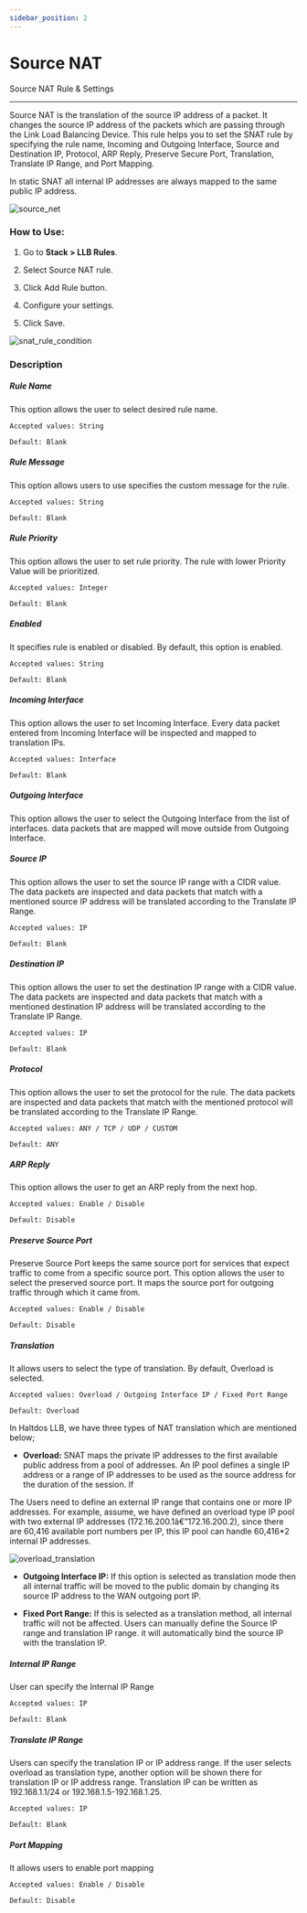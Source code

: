 ```yaml
---
sidebar_position: 2
---
```


# Source NAT

Source NAT Rule & Settings

---

Source NAT is the translation of the source IP address of a packet. It changes the source IP address of the packets which are passing through the Link Load Balancing Device. This rule helps you to set the SNAT rule by specifying the rule name, Incoming and Outgoing Interface, Source and Destination IP, Protocol, ARP Reply, Preserve Secure Port, Translation, Translate IP Range, and Port Mapping.

In static SNAT all internal IP addresses are always mapped to the same public IP address.

![source_net](/img/llb/v7/docs/snat.png)

### **How to Use:**

1. Go to **Stack > LLB Rules**.

2. Select Source NAT rule.

3. Click Add Rule button.

4. Configure your settings.

5. Click Save.


![snat_rule_condition](/img/llb/v7/docs/llb12.png)

### Description

##### **Rule Name**

This option allows the user to select desired rule name.

    Accepted values: String

    Default: Blank 

##### **Rule Message**

This option allows users to use specifies the custom message for the rule.

    Accepted values: String

    Default: Blank 

##### **Rule Priority**

This option allows the user to set rule priority. The rule with lower Priority Value will be prioritized.

    Accepted values: Integer

    Default: Blank 

##### **Enabled**

It specifies rule is enabled or disabled. By default, this option is enabled.

    Accepted values: String

    Default: Blank 

##### **Incoming Interface**

This option allows the user to set Incoming Interface. Every data packet entered from Incoming Interface will be inspected and mapped to translation IPs.

    Accepted values: Interface

    Default: Blank 

##### **Outgoing Interface**

This option allows the user to select the Outgoing Interface from the list of interfaces. data packets that are mapped will move outside from Outgoing Interface.

##### **Source IP**

This option allows the user to set the source IP range with a CIDR value. The data packets are inspected and data packets that match with a mentioned source IP address will be translated according to the Translate IP Range.

    Accepted values: IP

    Default: Blank 

##### **Destination IP**

This option allows the user to set the destination IP range with a CIDR value. The data packets are inspected and data packets that match with a mentioned destination IP address will be translated according to the Translate IP Range.

    Accepted values: IP

    Default: Blank 

##### **Protocol**

This option allows the user to set the protocol for the rule. The data packets are inspected and data packets that match with the mentioned protocol will be translated according to the Translate IP Range.

    Accepted values: ANY / TCP / UDP / CUSTOM

    Default: ANY 

##### **ARP Reply**

This option allows the user to get an ARP reply from the next hop.

    Accepted values: Enable / Disable

    Default: Disable 

##### **Preserve Source Port**

Preserve Source Port keeps the same source port for services that expect traffic to come from a specific source port. This option allows the user to select the preserved source port. It maps the source port for outgoing traffic through which it came from.

    Accepted values: Enable / Disable

    Default: Disable 

##### **Translation**

It allows users to select the type of translation. By default, Overload is selected.

    Accepted values: Overload / Outgoing Interface IP / Fixed Port Range

    Default: Overload 

In Haltdos LLB, we have three types of NAT translation which are mentioned below;

 - **Overload:** SNAT maps the private IP addresses to the first available public address from a pool of addresses. An IP pool defines a single IP address or a range of IP addresses to be used as the source address for the duration of the session. If 

The Users need to define an external IP range that contains one or more IP addresses. For example, assume, we have defined an overload type IP pool with two external IP addresses (172.16.200.1â€”172.16.200.2), since there are 60,416 available port numbers per IP, this IP pool can handle 60,416*2 internal IP addresses.

![overload_translation](/img/llb/v7/docs/llb13.png)

 - **Outgoing Interface IP:** If this option is selected as translation mode then all internal traffic will be moved to the public domain by changing its source IP address to the WAN outgoing port IP.

 - **Fixed Port Range:** If this is selected as a translation method, all internal traffic will not be affected. Users can manually define the Source IP range and translation IP range. it will automatically bind the source IP with the translation IP.

##### **Internal IP Range**

User can specify the Internal IP Range 

    Accepted values: IP

    Default: Blank 

##### **Translate IP Range**

Users can specify the translation IP or IP address range. If the user selects overload as translation type, another option will be shown there for translation IP or IP address range. Translation IP can be written as 192.168.1.1/24 or 192.168.1.5-192.168.1.25.

    Accepted values: IP

    Default: Blank 

##### **Port Mapping**

It allows users to enable port mapping

    Accepted values: Enable / Disable

    Default: Disable 
